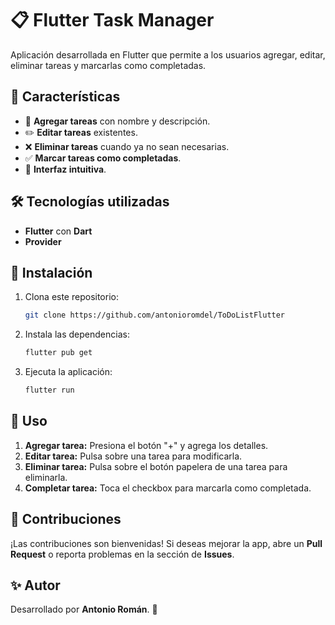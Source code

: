 # 📋 Flutter Task Manager

Aplicación desarrollada en Flutter que permite a los usuarios agregar, editar, eliminar tareas y marcarlas como completadas.

## 🚀 Características
- 📌 **Agregar tareas** con nombre y descripción.
- ✏️ **Editar tareas** existentes.
- ❌ **Eliminar tareas** cuando ya no sean necesarias.
- ✅ **Marcar tareas como completadas**.
- 🎨 **Interfaz intuitiva**.

## 🛠️ Tecnologías utilizadas
- **Flutter** con **Dart**
- **Provider** 

## 🔧 Instalación
1. Clona este repositorio:
   ```bash
   git clone https://github.com/antonioromdel/ToDoListFlutter
   ```
2. Instala las dependencias:
   ```bash
   flutter pub get
   ```
3. Ejecuta la aplicación:
   ```bash
   flutter run
   ```

## 📌 Uso
1. **Agregar tarea:** Presiona el botón "+" y agrega los detalles.
2. **Editar tarea:** Pulsa sobre una tarea para modificarla.
3. **Eliminar tarea:** Pulsa sobre el botón papelera de una tarea para eliminarla.
4. **Completar tarea:** Toca el checkbox para marcarla como completada.

## 🤝 Contribuciones
¡Las contribuciones son bienvenidas! Si deseas mejorar la app, abre un **Pull Request** o reporta problemas en la sección de **Issues**.

## ✨ Autor
Desarrollado por **Antonio Román**. 🚀

